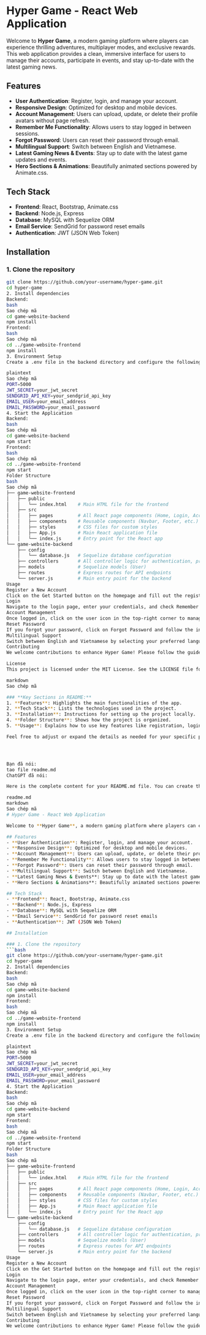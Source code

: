 # Hyper Game - React Web Application

Welcome to **Hyper Game**, a modern gaming platform where players can experience thrilling adventures, multiplayer modes, and exclusive rewards. This web application provides a clean, immersive interface for users to manage their accounts, participate in events, and stay up-to-date with the latest gaming news.

## Features
- **User Authentication**: Register, login, and manage your account.
- **Responsive Design**: Optimized for desktop and mobile devices.
- **Account Management**: Users can upload, update, or delete their profile avatars without page refresh.
- **Remember Me Functionality**: Allows users to stay logged in between sessions.
- **Forgot Password**: Users can reset their password through email.
- **Multilingual Support**: Switch between English and Vietnamese.
- **Latest Gaming News & Events**: Stay up to date with the latest game updates and events.
- **Hero Sections & Animations**: Beautifully animated sections powered by Animate.css.

## Tech Stack
- **Frontend**: React, Bootstrap, Animate.css
- **Backend**: Node.js, Express
- **Database**: MySQL with Sequelize ORM
- **Email Service**: SendGrid for password reset emails
- **Authentication**: JWT (JSON Web Token)

## Installation

### 1. Clone the repository
```bash
git clone https://github.com/your-username/hyper-game.git
cd hyper-game
2. Install dependencies
Backend:
bash
Sao chép mã
cd game-website-backend
npm install
Frontend:
bash
Sao chép mã
cd ../game-website-frontend
npm install
3. Environment Setup
Create a .env file in the backend directory and configure the following:

plaintext
Sao chép mã
PORT=5000
JWT_SECRET=your_jwt_secret
SENDGRID_API_KEY=your_sendgrid_api_key
EMAIL_USER=your_email_address
EMAIL_PASSWORD=your_email_password
4. Start the Application
Backend:
bash
Sao chép mã
cd game-website-backend
npm start
Frontend:
bash
Sao chép mã
cd ../game-website-frontend
npm start
Folder Structure
bash
Sao chép mã
├── game-website-frontend
│   ├── public
│   │   └── index.html    # Main HTML file for the frontend
│   ├── src
│   │   ├── pages         # All React page components (Home, Login, Account, etc.)
│   │   ├── components    # Reusable components (Navbar, Footer, etc.)
│   │   ├── styles        # CSS files for custom styles
│   │   ├── App.js        # Main React application file
│   │   └── index.js      # Entry point for the React app
└── game-website-backend
    ├── config
    │   └── database.js   # Sequelize database configuration
    ├── controllers       # All controller logic for authentication, profile management, etc.
    ├── models            # Sequelize models (User)
    ├── routes            # Express routes for API endpoints
    └── server.js         # Main entry point for the backend
Usage
Register a New Account
Click on the Get Started button on the homepage and fill out the registration form.
Login
Navigate to the login page, enter your credentials, and check Remember Me if you want to stay logged in.
Account Management
Once logged in, click on the user icon in the top-right corner to manage your account, upload/delete avatars, and change your password.
Reset Password
If you forgot your password, click on Forgot Password and follow the instructions to reset your password via email.
Multilingual Support
Switch between English and Vietnamese by selecting your preferred language from the user dropdown menu.
Contributing
We welcome contributions to enhance Hyper Game! Please follow the guidelines outlined in the CONTRIBUTING.md file.

License
This project is licensed under the MIT License. See the LICENSE file for details.

markdown
Sao chép mã

### **Key Sections in README:**
1. **Features**: Highlights the main functionalities of the app.
2. **Tech Stack**: Lists the technologies used in the project.
3. **Installation**: Instructions for setting up the project locally.
4. **Folder Structure**: Shows how the project is organized.
5. **Usage**: Explains how to use key features like registration, login, account management, and multilingual support.

Feel free to adjust or expand the details as needed for your specific project.




Bạn đã nói:
tao file readme.md
ChatGPT đã nói:

Here is the complete content for your README.md file. You can create this file at the root of your project directory.

readme.md
markdown
Sao chép mã
# Hyper Game - React Web Application

Welcome to **Hyper Game**, a modern gaming platform where players can experience thrilling adventures, multiplayer modes, and exclusive rewards. This web application provides a clean, immersive interface for users to manage their accounts, participate in events, and stay up-to-date with the latest gaming news.

## Features
- **User Authentication**: Register, login, and manage your account.
- **Responsive Design**: Optimized for desktop and mobile devices.
- **Account Management**: Users can upload, update, or delete their profile avatars without page refresh.
- **Remember Me Functionality**: Allows users to stay logged in between sessions.
- **Forgot Password**: Users can reset their password through email.
- **Multilingual Support**: Switch between English and Vietnamese.
- **Latest Gaming News & Events**: Stay up to date with the latest game updates and events.
- **Hero Sections & Animations**: Beautifully animated sections powered by Animate.css.

## Tech Stack
- **Frontend**: React, Bootstrap, Animate.css
- **Backend**: Node.js, Express
- **Database**: MySQL with Sequelize ORM
- **Email Service**: SendGrid for password reset emails
- **Authentication**: JWT (JSON Web Token)

## Installation

### 1. Clone the repository
```bash
git clone https://github.com/your-username/hyper-game.git
cd hyper-game
2. Install dependencies
Backend:
bash
Sao chép mã
cd game-website-backend
npm install
Frontend:
bash
Sao chép mã
cd ../game-website-frontend
npm install
3. Environment Setup
Create a .env file in the backend directory and configure the following:

plaintext
Sao chép mã
PORT=5000
JWT_SECRET=your_jwt_secret
SENDGRID_API_KEY=your_sendgrid_api_key
EMAIL_USER=your_email_address
EMAIL_PASSWORD=your_email_password
4. Start the Application
Backend:
bash
Sao chép mã
cd game-website-backend
npm start
Frontend:
bash
Sao chép mã
cd ../game-website-frontend
npm start
Folder Structure
bash
Sao chép mã
├── game-website-frontend
│   ├── public
│   │   └── index.html    # Main HTML file for the frontend
│   ├── src
│   │   ├── pages         # All React page components (Home, Login, Account, etc.)
│   │   ├── components    # Reusable components (Navbar, Footer, etc.)
│   │   ├── styles        # CSS files for custom styles
│   │   ├── App.js        # Main React application file
│   │   └── index.js      # Entry point for the React app
└── game-website-backend
    ├── config
    │   └── database.js   # Sequelize database configuration
    ├── controllers       # All controller logic for authentication, profile management, etc.
    ├── models            # Sequelize models (User)
    ├── routes            # Express routes for API endpoints
    └── server.js         # Main entry point for the backend
Usage
Register a New Account
Click on the Get Started button on the homepage and fill out the registration form.
Login
Navigate to the login page, enter your credentials, and check Remember Me if you want to stay logged in.
Account Management
Once logged in, click on the user icon in the top-right corner to manage your account, upload/delete avatars, and change your password.
Reset Password
If you forgot your password, click on Forgot Password and follow the instructions to reset your password via email.
Multilingual Support
Switch between English and Vietnamese by selecting your preferred language from the user dropdown menu.
Contributing
We welcome contributions to enhance Hyper Game! Please follow the guidelines outlined in the CONTRIBUTING.md file.
